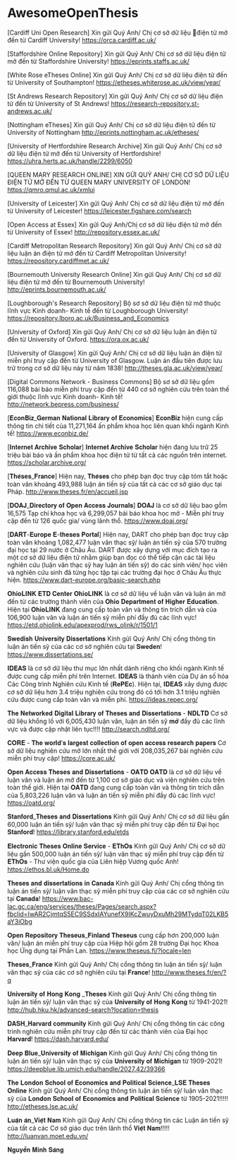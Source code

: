 # AwesomeOpenThesis

[Cardiff Uni Open Research] Xin gửi Quý Anh/ Chị cơ sở dữ liệu điện tử mở đến từ Cardiff University!
https://orca.cardiff.ac.uk/


[Staffordshire Online Repository] Xin gửi Quý Anh/ Chị cơ sở dữ liệu điện tử mở đến từ Staffordshire University!
https://eprints.staffs.ac.uk/

[White Rose eTheses Online] Xin gửi Quý Anh/ Chị cơ sở dữ liệu điện tử đến từ University of Southampton!
https://etheses.whiterose.ac.uk/view/year/

[St Andrews Research Repository] Xin gửi Quý Anh/ Chị cơ sở dữ liệu điện tử đến từ University of St Andrews!
https://research-repository.st-andrews.ac.uk/

[Nottingham eTheses] Xin gửi Quý Anh/ Chị cơ sở dữ liệu điện tử đến từ University of Nottingham
http://eprints.nottingham.ac.uk/etheses/

[University of Hertfordshire Research Archive] Xin gửi Quý Anh/ Chị cơ sở dữ liệu điện tử mở đến từ University of Hertfordshire!
https://uhra.herts.ac.uk/handle/2299/6050

[QUEEN MARY RESEARCH ONLINE] XIN GỬI QUÝ ANH/ CHỊ CƠ SỞ DỮ LIỆU ĐIỆN TỬ MỞ ĐẾN TỪ QUEEN MARY UNIVERSITY OF LONDON!
https://qmro.qmul.ac.uk/xmlui

[University of Leicester] Xin gửi Quý Anh/ Chị cơ sở dữ liệu điện tử mở đến từ University of Leicester!
https://leicester.figshare.com/search

[Open Access at Essex] Xin gửi Quý Anh/Chị cơ sở dữ liệu điện tử mở đến từ University of Essex!
http://repository.essex.ac.uk/

[Cardiff Metropolitan Research Repository] Xin gửi Quý Anh/ Chị cơ sở dữ liệu luận án điện tử mở đến từ Cardiff Metropolitan University!
https://repository.cardiffmet.ac.uk/

[Bournemouth University Research Online]   Xin gửi Quý Anh/ Chị cơ sở dữ liệu  điện tử mở đến từ Bournemouth University!
http://eprints.bournemouth.ac.uk/

[Loughborough's Research Repository] Bộ sơ sở dữ liệu điện tử mở thuộc lĩnh vực Kinh doanh- Kinh tế đến từ Loughborough University!
https://repository.lboro.ac.uk/Business_and_Economics

[University of Oxford] Xin gửi Quý Anh/ Chị cơ sở dữ liệu luận án điện tử đến từ University of Oxford. 
https://ora.ox.ac.uk/

[University of Glasgow] Xin gửi Quý Anh/ Chị cơ sở dữ liệu luận án điện tử miễn phí truy cập đến từ University of Glasgow. 
Luận án đầu tiên được lưu trữ trong cơ sở dữ liệu này từ năm 1838!
http://theses.gla.ac.uk/view/year/

[Digital Commons Network - Business Commons]
Bộ sơ sở dữ liệu gồm 116,088 bài báo miễn phí truy cập đến từ 440 cơ sở nghiên cứu trên toàn thế giới thuộc lĩnh vực Kinh doanh- Kinh tế!
http://network.bepress.com/business/

[𝐄𝐜𝐨𝐧𝐁𝐢𝐳_𝐆𝐞𝐫𝐦𝐚𝐧 𝐍𝐚𝐭𝐢𝐨𝐧𝐚𝐥 𝐋𝐢𝐛𝐫𝐚𝐫𝐲 𝐨𝐟 𝐄𝐜𝐨𝐧𝐨𝐦𝐢𝐜𝐬]
𝐄𝐜𝐨𝐧𝐁𝐢𝐳 hiện cung cấp thông tin chi tiết của 11,271,164 ấn phẩm khoa học liên quan khối ngành Kinh tế!
https://www.econbiz.de/

[𝐈𝐧𝐭𝐞𝐫𝐧𝐞𝐭 𝐀𝐫𝐜𝐡𝐢𝐯𝐞 𝐒𝐜𝐡𝐨𝐥𝐚𝐫]
𝐈𝐧𝐭𝐞𝐫𝐧𝐞𝐭 𝐀𝐫𝐜𝐡𝐢𝐯𝐞 𝐒𝐜𝐡𝐨𝐥𝐚𝐫 hiện đang lưu trữ 25 triệu bài báo và ấn phẩm khoa học điện tử từ tất cả các nguồn trên internet.
https://scholar.archive.org/

[𝐓𝐡𝐞̀𝐬𝐞𝐬_𝐅𝐫𝐚𝐧𝐜𝐞]
Hiện nay, 𝐓𝐡𝐞̀𝐬𝐞𝐬 cho phép bạn đọc truy cập tóm tắt hoặc toàn văn khoảng 493,988  luận án tiến sỹ của tất cả các cơ sở giáo dục tại Pháp.
http://www.theses.fr/en/accueil.jsp


[𝐃𝐎𝐀𝐉_𝐃𝐢𝐫𝐞𝐜𝐭𝐨𝐫𝐲 𝐨𝐟 𝐎𝐩𝐞𝐧 𝐀𝐜𝐜𝐞𝐬𝐬 𝐉𝐨𝐮𝐫𝐧𝐚𝐥𝐬]
𝐃𝐎𝐀𝐉 là cơ sở dữ liệu bao gồm 16,575 Tạp chí khoa học và 6,299,057 bài báo khoa học mở - Miễn phí truy cập đến từ 126 quốc gia/ vùng lãnh thổ.
https://www.doaj.org/


[𝐃𝐀𝐑𝐓-𝐄𝐮𝐫𝐨𝐩𝐞 𝐄-𝐭𝐡𝐞𝐬𝐞𝐬 𝐏𝐨𝐫𝐭𝐚𝐥]
Hiện nay, DART cho phép bạn đọc truy cập toàn văn khoảng 1,082,477 luận văn thạc sỹ/ luận án tiến sỹ của 570 trường đại học tại 29 nước ở Châu Âu.
DART được xây dựng với mục đích tạo ra một cơ sở dữ liệu điện tử nhằm giúp bạn đọc có thể tiếp cận các tài liệu nghiên cứu (luận văn thạc sỹ hay luận án tiến sỹ) do các sinh viên/ học viên và nghiên cứu sinh đã từng học tập tại các trường đại học ở Châu Âu thực hiện. 
https://www.dart-europe.org/basic-search.php

𝐎𝐡𝐢𝐨𝐋𝐈𝐍𝐊 𝐄𝐓𝐃 𝐂𝐞𝐧𝐭𝐞𝐫
𝐎𝐡𝐢𝐨𝐋𝐈𝐍𝐊 là cơ sở dữ liệu về luận văn và luận án mở đến từ các trường thành viên của 𝐎𝐡𝐢𝐨 𝐃𝐞𝐩𝐚𝐫𝐭𝐦𝐞𝐧𝐭 𝐨𝐟 𝐇𝐢𝐠𝐡𝐞𝐫 𝐄𝐝𝐮𝐜𝐚𝐭𝐢𝐨𝐧.
Hiện tại 𝐎𝐡𝐢𝐨𝐋𝐈𝐍𝐊 đang cung cấp toàn văn và thông tin trích dẫn và của 106,900 luận văn và luận án tiến sỹ miễn phí đầy đủ các lĩnh vực!
https://etd.ohiolink.edu/apexprod/rws_olink/r/1501/1


𝐒𝐰𝐞𝐝𝐢𝐬𝐡 𝐔𝐧𝐢𝐯𝐞𝐫𝐬𝐢𝐭𝐲 𝐃𝐢𝐬𝐬𝐞𝐫𝐭𝐚𝐭𝐢𝐨𝐧𝐬
Kính gửi Quý Anh/ Chị cổng thông tin luận án tiến sỹ của các cơ sở nghiên cứu tại 𝐒𝐰𝐞𝐝𝐞𝐧!
https://www.dissertations.se/


𝐈𝐃𝐄𝐀𝐒 là cơ sở dữ liệu thư mục lớn nhất dành riêng cho khối ngành Kinh tế được cung cấp miễn phí trên Internet. 𝐈𝐃𝐄𝐀𝐒 là thành viên của Dự án số hóa Các Công trình Nghiên cứu Kinh tế (𝐑𝐞𝐏𝐄𝐜).
Hiện tại, 𝐈𝐃𝐄𝐀𝐒 xây dựng được cơ sở dữ liệu hơn 3.4 triệu nghiên cứu trong đó có tới hơn 3.1 triệu nghiên cứu được cung cấp toàn văn và miễn phí.
https://ideas.repec.org/


𝐓𝐡𝐞 𝐍𝐞𝐭𝐰𝐨𝐫𝐤𝐞𝐝 𝐃𝐢𝐠𝐢𝐭𝐚𝐥 𝐋𝐢𝐛𝐫𝐚𝐫𝐲 𝐨𝐟 𝐓𝐡𝐞𝐬𝐞𝐬 𝐚𝐧𝐝 𝐃𝐢𝐬𝐬𝐞𝐫𝐭𝐚𝐭𝐢𝐨𝐧𝐬 - 𝐍𝐃𝐋𝐓𝐃
Cơ sở dữ liệu khổng lồ với 6,005,430 luận văn, luận án tiến sỹ 𝐦𝐨̛̉ đầy đủ các lĩnh vực và được cập nhật liên tục!!!!
http://search.ndltd.org/


𝐂𝐎𝐑𝐄 - 𝐓𝐡𝐞 𝐰𝐨𝐫𝐥𝐝’𝐬 𝐥𝐚𝐫𝐠𝐞𝐬𝐭 𝐜𝐨𝐥𝐥𝐞𝐜𝐭𝐢𝐨𝐧 𝐨𝐟 𝐨𝐩𝐞𝐧 𝐚𝐜𝐜𝐞𝐬𝐬 𝐫𝐞𝐬𝐞𝐚𝐫𝐜𝐡 𝐩𝐚𝐩𝐞𝐫𝐬
Cơ sở dữ liệu nghiên cứu mở lớn nhất thế giới với 208,035,267 bài nghiên cứu miễn phí truy cập!
https://core.ac.uk/


𝐎𝐩𝐞𝐧 𝐀𝐜𝐜𝐞𝐬𝐬 𝐓𝐡𝐞𝐬𝐞𝐬 𝐚𝐧𝐝 𝐃𝐢𝐬𝐬𝐞𝐫𝐭𝐚𝐭𝐢𝐨𝐧𝐬 - 𝐎𝐀𝐓𝐃
𝐎𝐀𝐓𝐃 là cơ sở dữ liệu về luận văn và luận án mở đến từ 1,100 cơ sở giáo dục và viện nghiên cứu trên toàn thế giới. 
Hiện tại 𝐎𝐀𝐓𝐃 đang cung cấp toàn văn và thông tin trích dẫn của 5,803,226 luận văn và luận án tiến sỹ miễn phí đầy đủ các lĩnh vực!
https://oatd.org/

𝐒𝐭𝐚𝐧𝐟𝐨𝐫𝐝_𝐓𝐡𝐞𝐬𝐞𝐬 𝐚𝐧𝐝 𝐃𝐢𝐬𝐬𝐞𝐫𝐭𝐚𝐭𝐢𝐨𝐧𝐬
Kính gửi Quý Anh/ Chị cơ sở dữ liệu gần 60,000 luận án tiến sỹ/ luận văn thạc sỹ miễn phí truy cập đến từ Đại học 𝐒𝐭𝐚𝐧𝐟𝐨𝐫𝐝!
https://library.stanford.edu/etds

𝐄𝐥𝐞𝐜𝐭𝐫𝐨𝐧𝐢𝐜 𝐓𝐡𝐞𝐬𝐞𝐬 𝐎𝐧𝐥𝐢𝐧𝐞 𝐒𝐞𝐫𝐯𝐢𝐜𝐞 - 𝐄𝐓𝐡𝐎𝐬
Kính gửi Quý Anh/ Chị cơ sở dữ liệu gần 500,000 luận án tiến sỹ/ luận văn thạc sỹ miễn phí truy cập đến từ 𝐄𝐓𝐡𝐎𝐬 - Thư viện quốc gia của Liên hiệp Vương quốc Anh!
https://ethos.bl.uk/Home.do

𝐓𝐡𝐞𝐬𝐞𝐬 𝐚𝐧𝐝 𝐝𝐢𝐬𝐬𝐞𝐫𝐭𝐚𝐭𝐢𝐨𝐧𝐬 𝐢𝐧 𝐂𝐚𝐧𝐚𝐝𝐚
Kính gửi Quý Anh/ Chị cổng thông tin luận án tiến sỹ/ luận văn thạc sỹ miễn phí truy cập của các cơ sở nghiên cứu tại 𝐂𝐚𝐧𝐚𝐝𝐚!
https://www.bac-lac.gc.ca/eng/services/theses/Pages/search.aspx?fbclid=IwAR2CjmtqS5EC9SSdxIAYunefX9IKcZwuyDxuMh29MTydqT02LKB5aY3iObg

𝐎𝐩𝐞𝐧 𝐑𝐞𝐩𝐨𝐬𝐢𝐭𝐨𝐫𝐲 𝐓𝐡𝐞𝐬𝐞𝐮𝐬_𝐅𝐢𝐧𝐥𝐚𝐧𝐝
𝐓𝐡𝐞𝐬𝐞𝐮𝐬 cung cấp hơn 200,000 luận văn/ luận án miễn phí truy cập của Hiệp hội gồm 28 trường Đại học Khoa học Ứng dụng tại Phần Lan.
https://www.theseus.fi/?locale=len

𝐓𝐡𝐞𝐬𝐞𝐬_𝐅𝐫𝐚𝐧𝐜𝐞
Kính gửi Quý Anh/ Chị cổng thông tin luận án tiến sỹ/ luận văn thạc sỹ của các cơ sở nghiên cứu tại 𝐅𝐫𝐚𝐧𝐜𝐞!
http://www.theses.fr/en/?q

𝐔𝐧𝐢𝐯𝐞𝐫𝐬𝐢𝐭𝐲 𝐨𝐟 𝐇𝐨𝐧𝐠 𝐊𝐨𝐧𝐠 _𝐓𝐡𝐞𝐬𝐞𝐬
Kính gửi Quý Anh/ Chị cổng thông tin luận án tiến sỹ/ luận văn thạc sỹ của 𝐔𝐧𝐢𝐯𝐞𝐫𝐬𝐢𝐭𝐲 𝐨𝐟 𝐇𝐨𝐧𝐠 𝐊𝐨𝐧𝐠 từ 1941-2021!
http://hub.hku.hk/advanced-search?location=thesis

𝐃𝐀𝐒𝐇_𝐇𝐚𝐫𝐯𝐚𝐫𝐝 𝐜𝐨𝐦𝐦𝐮𝐧𝐢𝐭𝐲
Kính gửi Quý Anh/ Chị cổng thông tin các công trình nghiên cứu miễn phí truy cập đến từ các thành viên của Đại học 𝐇𝐚𝐫𝐯𝐚𝐫𝐝!
https://dash.harvard.edu/


𝐃𝐞𝐞𝐩 𝐁𝐥𝐮𝐞_𝐔𝐧𝐢𝐯𝐞𝐫𝐬𝐢𝐭𝐲 𝐨𝐟 𝐌𝐢𝐜𝐡𝐢𝐠𝐚𝐧
Kính gửi Quý Anh/ Chị cổng thông tin luận án tiến sỹ/ luận văn thạc sỹ của 𝐔𝐧𝐢𝐯𝐞𝐫𝐬𝐢𝐭𝐲 𝐨𝐟 𝐌𝐢𝐜𝐡𝐢𝐠𝐚𝐧 từ 1909-2021!
https://deepblue.lib.umich.edu/handle/2027.42/39366

𝐓𝐡𝐞 𝐋𝐨𝐧𝐝𝐨𝐧 𝐒𝐜𝐡𝐨𝐨𝐥 𝐨𝐟 𝐄𝐜𝐨𝐧𝐨𝐦𝐢𝐜𝐬 𝐚𝐧𝐝 𝐏𝐨𝐥𝐢𝐭𝐢𝐜𝐚𝐥 𝐒𝐜𝐢𝐞𝐧𝐜𝐞_𝐋𝐒𝐄 𝐓𝐡𝐞𝐬𝐞𝐬 𝐎𝐧𝐥𝐢𝐧𝐞
Kính gửi Quý Anh/ Chị cổng thông tin luận án tiến sỹ/ luận văn thạc sỹ của 𝐋𝐨𝐧𝐝𝐨𝐧 𝐒𝐜𝐡𝐨𝐨𝐥 𝐨𝐟 𝐄𝐜𝐨𝐧𝐨𝐦𝐢𝐜𝐬 𝐚𝐧𝐝 𝐏𝐨𝐥𝐢𝐭𝐢𝐜𝐚𝐥 𝐒𝐜𝐢𝐞𝐧𝐜𝐞 từ 1905-2021!!!!!
http://etheses.lse.ac.uk/


𝐋𝐮𝐚̣̂𝐧 𝐚́𝐧_𝐕𝐢𝐞̣̂𝐭 𝐍𝐚𝐦
Kính gửi Quý Anh/ Chị cổng thông tin các Luận án tiến sỹ của tất cả các Cơ sở giáo dục trên lãnh thổ 𝐕𝐢𝐞̣̂𝐭 𝐍𝐚𝐦!!!!!
http://luanvan.moet.edu.vn/





𝐍𝐠𝐮𝐲𝐞̂̃𝐧 𝐌𝐢𝐧𝐡 𝐒𝐚́𝐧𝐠 

